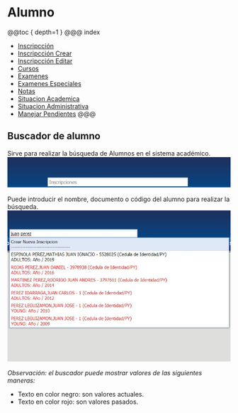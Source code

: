 # Alumno

@@toc { depth=1 }
@@@ index
* [Inscripcción](./inscripcion.md)
* [Inscripcción Crear](./inscripcionCrear.md)
* [Inscripcción Editar](./inscripcionesEditar.md)
* [Cursos](./cursos.md)
* [Examenes](./examenes.md)
* [Examenes Especiales](./examenesEspeciales.md)
* [Notas](./notas.md)
* [Situacion Academica](./situacionAcademica.md)
* [Situacion Administrativa](./situacionAdministrativa.md)
* [Manejar Pendientes](./manejarPendientes.md)
@@@

## Buscador de alumno

Sirve para realizar la búsqueda de Alumnos en el sistema académico.
![ Voyager ](../ingreso/img/arribaCentro.jpg)

Puede introducir el nombre, documento o código del alumno para realizar la búsqueda.
![ Voyager ](../ingreso/img/arribaCentroBuscado.jpg)

_Observación: el buscador puede mostrar valores de las siguientes maneras:_

* Texto en color negro: son valores actuales.
* Texto en color rojo: son valores pasados.
